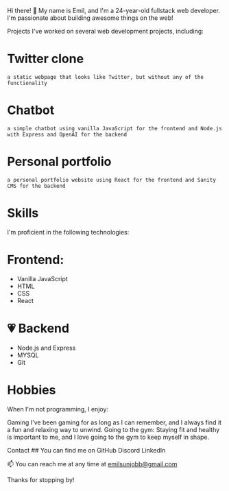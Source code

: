 Hi there! 👋
My name is Emil, and I'm a 24-year-old fullstack web developer. I'm passionate about building awesome things on the web!

Projects
I've worked on several web development projects, including:

# Twitter clone

    a static webpage that looks like Twitter, but without any of the functionality

# Chatbot

    a simple chatbot using vanilla JavaScript for the frontend and Node.js with Express and OpenAI for the backend

# Personal portfolio
    a personal portfolio website using React for the frontend and Sanity CMS for the backend

# Skills
I'm proficient in the following technologies:

# Frontend: 
- Vanilla JavaScript
- HTML
- CSS
- React

# 💗 Backend 
- Node.js and Express
- MYSQL
- Git

# Hobbies
When I'm not programming, I enjoy:

Gaming
I've been gaming for as long as I can remember, and I always find it a fun and relaxing way to unwind.
Going to the gym: Staying fit and healthy is important to me, and I love going to the gym to keep myself in shape.

Contact ## 
You can find me on 
GitHub
Discord 
LinkedIn

📫 You can reach me at any time at emilsunjobb@gmail.com

Thanks for stopping by!


<!---
EmilSunden/EmilSunden is a ✨ special ✨ repository because its `README.md` (this file) appears on your GitHub profile.
You can click the Preview link to take a look at your changes.
--->
